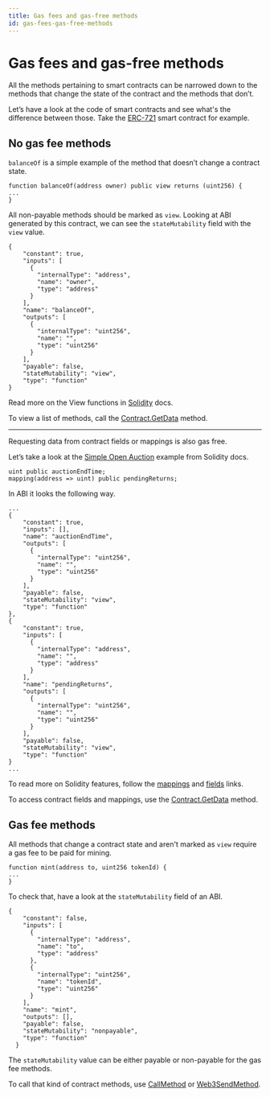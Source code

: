 ```yaml
---
title: Gas fees and gas-free methods
id: gas-fees-gas-free-methods
---
```


# Gas fees and gas-free methods

All the methods pertaining to smart contracts can be narrowed down to the methods that change the state of the contract and the methods that don’t.

Let’s have a look at the code of smart contracts and see what's the difference between those. Take the [ERC-721](https://github.com/OpenZeppelin/openzeppelin-contracts/blob/3aa7ff74b0ba3ea44fb4f55258f94595b93f8cd8/contracts/token/ERC721/ERC721.sol) smart contract for example.

## No gas fee methods

`balanceOf` is a simple example of the method that doesn’t change a contract state.

```
function balanceOf(address owner) public view returns (uint256) {
...
}
```

All non-payable methods should be marked as `view`. Looking at ABI generated by this contract, we can see the `stateMutability` field with the `view` value.

```
{
    "constant": true,
    "inputs": [
      {
        "internalType": "address",
        "name": "owner",
        "type": "address"
      }
    ],
    "name": "balanceOf",
    "outputs": [
      {
        "internalType": "uint256",
        "name": "",
        "type": "uint256"
      }
    ],
    "payable": false,
    "stateMutability": "view",
    "type": "function"
}
```

Read more on the View functions in [Solidity](https://docs.soliditylang.org/en/v0.5.0/contracts.html#view-functions) docs.

To view a list of methods, call the [Contract.GetData](/game/unity/api-reference/contract/get-data) method.

---

Requesting data from contract fields or mappings is also gas free.

Let’s take a look at the [Simple Open Auction](https://docs.soliditylang.org/en/v0.5.0/solidity-by-example.html#simple-open-auction) example from Solidity docs.

```
uint public auctionEndTime;
mapping(address => uint) public pendingReturns;
```

In ABI it looks the following way.

```
...
{
    "constant": true,
    "inputs": [],
    "name": "auctionEndTime",
    "outputs": [
      {
        "internalType": "uint256",
        "name": "",
        "type": "uint256"
      }
    ],
    "payable": false,
    "stateMutability": "view",
    "type": "function"
},
{
    "constant": true,
    "inputs": [
      {
        "internalType": "address",
        "name": "",
        "type": "address"
      }
    ],
    "name": "pendingReturns",
    "outputs": [
      {
        "internalType": "uint256",
        "name": "",
        "type": "uint256"
      }
    ],
    "payable": false,
    "stateMutability": "view",
    "type": "function"
}
...
```

To read more on Solidity features, follow the [mappings](https://docs.soliditylang.org/en/v0.5.0/types.html#mappings) and [fields](https://docs.soliditylang.org/en/v0.5.0/structure-of-a-contract.html#state-variables) links.

To access contract fields and mappings, use the [Contract.GetData](/game/unity/api-reference/contract/get-data) method.

## Gas fee methods

All methods that change a contract state and aren't marked as `view` require a gas fee to be paid for mining.

```
function mint(address to, uint256 tokenId) {
...
}
```

To check that, have a look at the `stateMutability` field of an ABI.

```
{
    "constant": false,
    "inputs": [
      {
        "internalType": "address",
        "name": "to",
        "type": "address"
      },
      {
        "internalType": "uint256",
        "name": "tokenId",
        "type": "uint256"
      }
    ],
    "name": "mint",
    "outputs": [],
    "payable": false,
    "stateMutability": "nonpayable",
    "type": "function"
  }
```

The `stateMutability` value can be either payable or non-payable for the gas fee methods.

To call that kind of contract methods, use [CallMethod](/game/unity/api-reference/contract/call-method) or [Web3SendMethod](/game/unity/api-reference/contract/web3-send-method).


